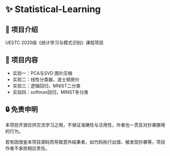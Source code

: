 # :sparkles: Statistical-Learning

## :pencil: 项目介绍
UESTC 2020级《统计学习与模式识别》课程项目

## :construction: 项目内容
- 实验一：PCA与SVD 图片压缩
- 实验二：线性分类器，波士顿房价
- 实验三：逻辑回归，MNIST二分类
- 实验四：softmax回归，MINST多分类

## :lock: 免责申明
本项目开源仅供交流学习之用，不保证准确性与泛用性，作者也一贯反对抄袭挪用的行为。

若有因借鉴本项目源码而导致意外结果者，如代码执行出错、被发现抄袭等，项目作者不承担相应责任。
